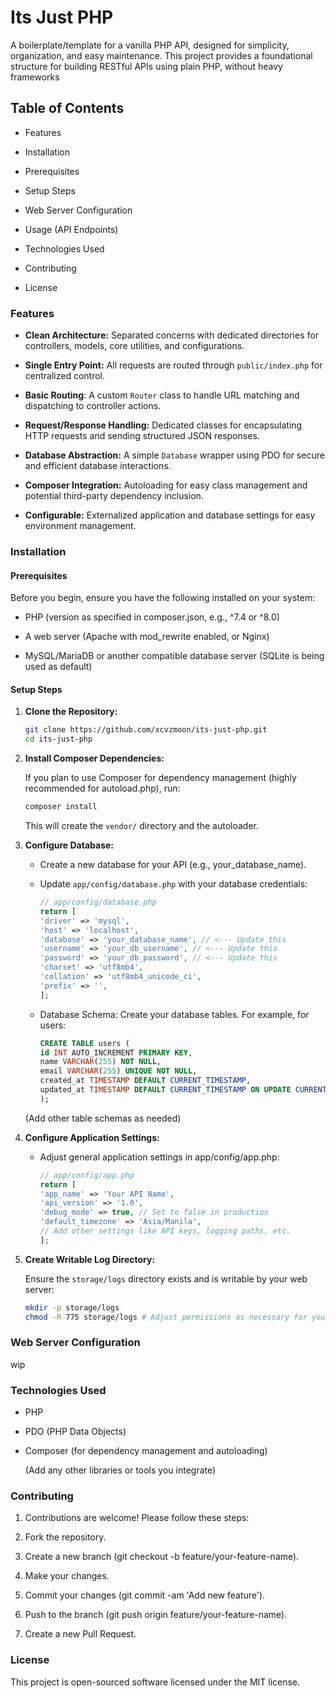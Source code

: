 # Its Just PHP

A boilerplate/template for a vanilla PHP API, designed for simplicity, organization, and easy maintenance. This project provides a foundational structure for building RESTful APIs using plain PHP, without heavy frameworks

## Table of Contents

- Features

- Installation

- Prerequisites

- Setup Steps

- Web Server Configuration

- Usage (API Endpoints)

- Technologies Used

- Contributing

- License

### Features

- **Clean Architecture:** Separated concerns with dedicated directories for controllers, models, core utilities, and configurations.

- **Single Entry Point:** All requests are routed through `public/index.php` for centralized control.

- **Basic Routing**: A custom `Router` class to handle URL matching and dispatching to controller actions.

- **Request/Response Handling:** Dedicated classes for encapsulating HTTP requests and sending structured JSON responses.

- **Database Abstraction:** A simple `Database` wrapper using PDO for secure and efficient database interactions.

- **Composer Integration:** Autoloading for easy class management and potential third-party dependency inclusion.

- **Configurable:** Externalized application and database settings for easy environment management.

### Installation

#### Prerequisites

Before you begin, ensure you have the following installed on your system:

- PHP (version as specified in composer.json, e.g., ^7.4 or ^8.0)

- A web server (Apache with mod_rewrite enabled, or Nginx)

- MySQL/MariaDB or another compatible database server (SQLite is being used as default)

#### Setup Steps

1.  **Clone the Repository:**

    ```bash
    git clone https://github.com/xcvzmoon/its-just-php.git
    cd its-just-php
    ```

2.  **Install Composer Dependencies:**

    If you plan to use Composer for dependency management (highly recommended for autoload.php), run:

    ```bash
    composer install
    ```

    This will create the `vendor/` directory and the autoloader.

3.  **Configure Database:**

    - Create a new database for your API (e.g., your_database_name).

    - Update `app/config/database.php` with your database credentials:

      ```php
      // app/config/database.php
      return [
      'driver' => 'mysql',
      'host' => 'localhost',
      'database' => 'your_database_name', // <--- Update this
      'username' => 'your_db_username', // <--- Update this
      'password' => 'your_db_password', // <--- Update this
      'charset' => 'utf8mb4',
      'collation' => 'utf8mb4_unicode_ci',
      'prefix' => '',
      ];
      ```

    - Database Schema: Create your database tables. For example, for users:

      ```sql
      CREATE TABLE users (
      id INT AUTO_INCREMENT PRIMARY KEY,
      name VARCHAR(255) NOT NULL,
      email VARCHAR(255) UNIQUE NOT NULL,
      created_at TIMESTAMP DEFAULT CURRENT_TIMESTAMP,
      updated_at TIMESTAMP DEFAULT CURRENT_TIMESTAMP ON UPDATE CURRENT_TIMESTAMP
      );
      ```

    (Add other table schemas as needed)

4.  **Configure Application Settings:**

    - Adjust general application settings in app/config/app.php:

      ```php
      // app/config/app.php
      return [
      'app_name' => 'Your API Name',
      'api_version' => '1.0',
      'debug_mode' => true, // Set to false in production
      'default_timezone' => 'Asia/Manila',
      // Add other settings like API keys, logging paths, etc.
      ];
      ```

5.  **Create Writable Log Directory:**

    Ensure the `storage/logs` directory exists and is writable by your web server:

    ```bash
    mkdir -p storage/logs
    chmod -R 775 storage/logs # Adjust permissions as necessary for your server
    ```

### Web Server Configuration

wip

### Technologies Used

- PHP

- PDO (PHP Data Objects)

- Composer (for dependency management and autoloading)

  (Add any other libraries or tools you integrate)

### Contributing

1. Contributions are welcome! Please follow these steps:

2. Fork the repository.

3. Create a new branch (git checkout -b feature/your-feature-name).

4. Make your changes.

5. Commit your changes (git commit -am 'Add new feature').

6. Push to the branch (git push origin feature/your-feature-name).

7. Create a new Pull Request.

### License

This project is open-sourced software licensed under the MIT license.
